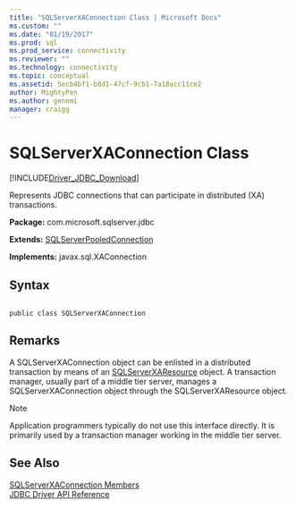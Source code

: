 ```yaml
---
title: "SQLServerXAConnection Class | Microsoft Docs"
ms.custom: ""
ms.date: "01/19/2017"
ms.prod: sql
ms.prod_service: connectivity
ms.reviewer: ""
ms.technology: connectivity
ms.topic: conceptual
ms.assetid: 5ecb4bf1-b8d1-47cf-9cb1-7a18acc11ce2
author: MightyPen
ms.author: genemi
manager: craigg
---
```

# SQLServerXAConnection Class
[!INCLUDE[Driver_JDBC_Download](../../../includes/driver_jdbc_download.md)]

  Represents JDBC connections that can participate in distributed (XA) transactions.  
  
 **Package:** com.microsoft.sqlserver.jdbc  
  
 **Extends:** [SQLServerPooledConnection](../../../connect/jdbc/reference/sqlserverpooledconnection-class.md)  
  
 **Implements:** javax.sql.XAConnection  
  
## Syntax  
  
```  
  
public class SQLServerXAConnection  
```  
  
## Remarks  
 A SQLServerXAConnection object can be enlisted in a distributed transaction by means of an [SQLServerXAResource](../../../connect/jdbc/reference/sqlserverxaresource-class.md) object. A transaction manager, usually part of a middle tier server, manages a SQLServerXAConnection object through the SQLServerXAResource object.  
  
> [!NOTE]  
>  Application programmers typically do not use this interface directly. It is primarily used by a transaction manager working in the middle tier server.  
  
## See Also  
 [SQLServerXAConnection Members](../../../connect/jdbc/reference/sqlserverxaconnection-members.md)   
 [JDBC Driver API Reference](../../../connect/jdbc/reference/jdbc-driver-api-reference.md)  
  
  
